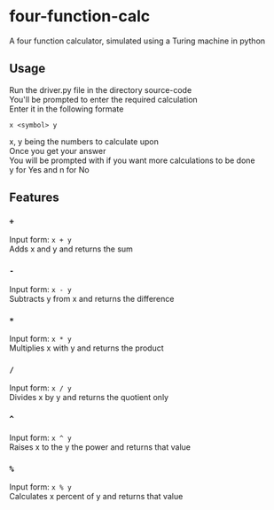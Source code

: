 # four-function-calc

A four function calculator, simulated using a Turing machine in python

## Usage

Run the driver.py file in the directory source-code\
You'll be prompted to enter the required calculation\
Enter it in the following formate

```
x <symbol> y
```

x, y being the numbers to calculate upon\
Once you get your answer\
You will be prompted with if you want more calculations to be done\
y for Yes and n for No

## Features

### `+`

Input form:
`x + y`\
Adds x and y and returns the sum

### `-`

Input form:
`x - y`\
Subtracts y from x and returns the difference

### `*`

Input form:
`x * y`\
Multiplies x with y and returns the product

### `/`

Input form:
`x / y`\
Divides x by y and returns the quotient only

### `^`

Input form:
`x ^ y`\
Raises x to the y the power and returns that value

### `%`

Input form:
`x % y`\
Calculates x percent of y and returns that value
